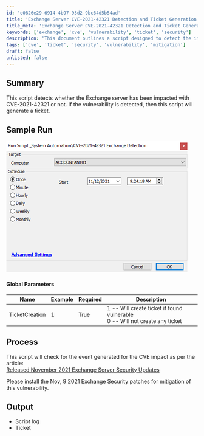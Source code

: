 ```yaml
---
id: 'c0826e29-6914-4b97-93d2-9bc64d5b54ad'
title: 'Exchange Server CVE-2021-42321 Detection and Ticket Generation'
title_meta: 'Exchange Server CVE-2021-42321 Detection and Ticket Generation'
keywords: ['exchange', 'cve', 'vulnerability', 'ticket', 'security']
description: 'This document outlines a script designed to detect the impact of CVE-2021-42321 on Exchange servers. Upon detection of the vulnerability, the script generates a ticket for further action. It includes global parameters, sample runs, and guidelines for mitigating the vulnerability through security patches.'
tags: ['cve', 'ticket', 'security', 'vulnerability', 'mitigation']
draft: false
unlisted: false
---
```

## Summary

This script detects whether the Exchange server has been impacted with CVE-2021-42321 or not. If the vulnerability is detected, then this script will generate a ticket.

## Sample Run

![Sample Run](../../../static/img/CVE-2021-42321-Exchange-Detection/image_1.png)

#### Global Parameters

| Name            | Example | Required | Description                                                                                      |
|-----------------|---------|----------|--------------------------------------------------------------------------------------------------|
| TicketCreation   | 1       | True     | 1 -- Will create ticket if found vulnerable<br>0 -- Will not create any ticket                   |

## Process

This script will check for the event generated for the CVE impact as per the article:  
[Released November 2021 Exchange Server Security Updates](https://techcommunity.microsoft.com/t5/exchange-team-blog/released-november-2021-exchange-server-security-updates/ba-p/2933169)

Please install the Nov, 9 2021 Exchange Security patches for mitigation of this vulnerability.

## Output

- Script log
- Ticket






